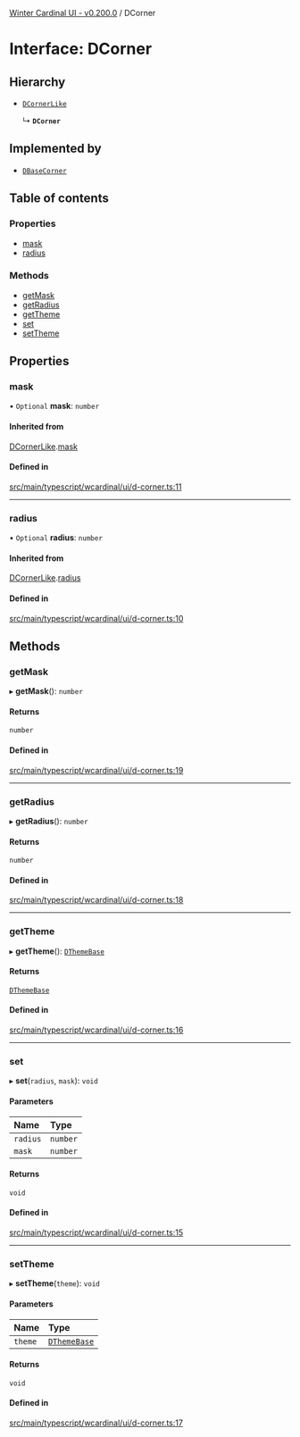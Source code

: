 [Winter Cardinal UI - v0.200.0](../index.md) / DCorner

# Interface: DCorner

## Hierarchy

- [`DCornerLike`](DCornerLike.md)

  ↳ **`DCorner`**

## Implemented by

- [`DBaseCorner`](../classes/DBaseCorner.md)

## Table of contents

### Properties

- [mask](DCorner.md#mask)
- [radius](DCorner.md#radius)

### Methods

- [getMask](DCorner.md#getmask)
- [getRadius](DCorner.md#getradius)
- [getTheme](DCorner.md#gettheme)
- [set](DCorner.md#set)
- [setTheme](DCorner.md#settheme)

## Properties

### mask

• `Optional` **mask**: `number`

#### Inherited from

[DCornerLike](DCornerLike.md).[mask](DCornerLike.md#mask)

#### Defined in

[src/main/typescript/wcardinal/ui/d-corner.ts:11](https://github.com/winter-cardinal/winter-cardinal-ui/blob/v0.200.0/src/main/typescript/wcardinal/ui/d-corner.ts#L11)

___

### radius

• `Optional` **radius**: `number`

#### Inherited from

[DCornerLike](DCornerLike.md).[radius](DCornerLike.md#radius)

#### Defined in

[src/main/typescript/wcardinal/ui/d-corner.ts:10](https://github.com/winter-cardinal/winter-cardinal-ui/blob/v0.200.0/src/main/typescript/wcardinal/ui/d-corner.ts#L10)

## Methods

### getMask

▸ **getMask**(): `number`

#### Returns

`number`

#### Defined in

[src/main/typescript/wcardinal/ui/d-corner.ts:19](https://github.com/winter-cardinal/winter-cardinal-ui/blob/v0.200.0/src/main/typescript/wcardinal/ui/d-corner.ts#L19)

___

### getRadius

▸ **getRadius**(): `number`

#### Returns

`number`

#### Defined in

[src/main/typescript/wcardinal/ui/d-corner.ts:18](https://github.com/winter-cardinal/winter-cardinal-ui/blob/v0.200.0/src/main/typescript/wcardinal/ui/d-corner.ts#L18)

___

### getTheme

▸ **getTheme**(): [`DThemeBase`](DThemeBase.md)

#### Returns

[`DThemeBase`](DThemeBase.md)

#### Defined in

[src/main/typescript/wcardinal/ui/d-corner.ts:16](https://github.com/winter-cardinal/winter-cardinal-ui/blob/v0.200.0/src/main/typescript/wcardinal/ui/d-corner.ts#L16)

___

### set

▸ **set**(`radius`, `mask`): `void`

#### Parameters

| Name | Type |
| :------ | :------ |
| `radius` | `number` |
| `mask` | `number` |

#### Returns

`void`

#### Defined in

[src/main/typescript/wcardinal/ui/d-corner.ts:15](https://github.com/winter-cardinal/winter-cardinal-ui/blob/v0.200.0/src/main/typescript/wcardinal/ui/d-corner.ts#L15)

___

### setTheme

▸ **setTheme**(`theme`): `void`

#### Parameters

| Name | Type |
| :------ | :------ |
| `theme` | [`DThemeBase`](DThemeBase.md) |

#### Returns

`void`

#### Defined in

[src/main/typescript/wcardinal/ui/d-corner.ts:17](https://github.com/winter-cardinal/winter-cardinal-ui/blob/v0.200.0/src/main/typescript/wcardinal/ui/d-corner.ts#L17)
